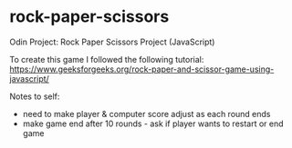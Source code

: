 # rock-paper-scissors
Odin Project: Rock Paper Scissors Project (JavaScript)

To create this game I followed the following tutorial: https://www.geeksforgeeks.org/rock-paper-and-scissor-game-using-javascript/

Notes to self:
- need to make player & computer score adjust as each round ends
- make game end after 10 rounds - ask if player wants to restart or end game
